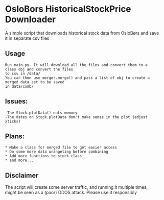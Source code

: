 # OsloBors HistoricalStockPrice Downloader
 A simple script that downloads historical stock data from OsloBørs and save it in separate csv files


## Usage
    Run main.py. It will download all the files and convert them to a class obj and convert the files
    to csv in /data/
    You can then use merger.merge() and pass a list of obj to create a merged data set to be saved
    in data/comb/
    
    
## Issues:
	-The Stock.plotData() eats memory
	-The dates on Stock.plotData don't make sense in the plot (adjust xticks)

## Plans:
	* Make a class for merged file to get easier access
	* Do some more data wrangeling before combining
	* Add more functions to stock class
	* and more...

## Disclaimer
The script will create some server traffic, and running it multiple times, might be
seen as a (poor) DDOS attack. Please use it responsibly

